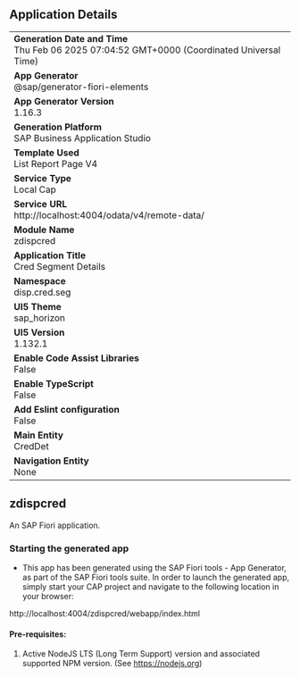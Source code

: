 ## Application Details
|               |
| ------------- |
|**Generation Date and Time**<br>Thu Feb 06 2025 07:04:52 GMT+0000 (Coordinated Universal Time)|
|**App Generator**<br>@sap/generator-fiori-elements|
|**App Generator Version**<br>1.16.3|
|**Generation Platform**<br>SAP Business Application Studio|
|**Template Used**<br>List Report Page V4|
|**Service Type**<br>Local Cap|
|**Service URL**<br>http://localhost:4004/odata/v4/remote-data/|
|**Module Name**<br>zdispcred|
|**Application Title**<br>Cred Segment Details|
|**Namespace**<br>disp.cred.seg|
|**UI5 Theme**<br>sap_horizon|
|**UI5 Version**<br>1.132.1|
|**Enable Code Assist Libraries**<br>False|
|**Enable TypeScript**<br>False|
|**Add Eslint configuration**<br>False|
|**Main Entity**<br>CredDet|
|**Navigation Entity**<br>None|

## zdispcred

An SAP Fiori application.

### Starting the generated app

-   This app has been generated using the SAP Fiori tools - App Generator, as part of the SAP Fiori tools suite.  In order to launch the generated app, simply start your CAP project and navigate to the following location in your browser:

http://localhost:4004/zdispcred/webapp/index.html

#### Pre-requisites:

1. Active NodeJS LTS (Long Term Support) version and associated supported NPM version.  (See https://nodejs.org)


